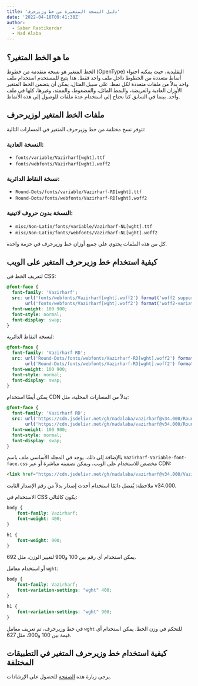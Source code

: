 ```yaml
---
title: 'دليل النسخة المتغيرة من خط وزیرحرف'
date: '2022-04-18T09:41:38Z'
author:
  - Saber Rastikerdar
  - Nad Alaba
---
```


## ما هو الخط المتغير؟

الخط المتغير هو نسخة متقدمة من خطوط (OpenType) التقليدية، حيث يمكنه احتواء أنماط متعددة من الخطوط داخل ملف واحد فقط. هذا يتيح للمستخدم استخدام ملف واحد بدلاً من ملفات متعددة لكل نمط. على سبيل المثال، يمكن أن يتضمن الخط المتغير الأوزان العادية والعريضة، والنمط المائل، والمضغوط، والممتد، وغيرها، كلها في ملف واحد. بينما في السابق كنا نحتاج إلى استخدام عدة ملفات للوصول إلى هذه الأنماط.

## ملفات الخط المتغير لوزیرحرف

تتوفر نسخ مختلفة من خط وزیرحرف المتغير في المسارات التالية:

### النسخة العادية:
- `fonts/variable/Vazirharf[wght].ttf`
- `fonts/webfonts/Vazirharf[wght].woff2`

### نسخة النقاط الدائرية:
- `Round-Dots/fonts/variable/Vazirharf-RD[wght].ttf`
- `Round-Dots/fonts/webfonts/Vazirharf-RD[wght].woff2`

### النسخة بدون حروف لاتينية:
- `misc/Non-Latin/fonts/variable/Vazirharf-NL[wght].ttf`
- `misc/Non-Latin/fonts/webfonts/Vazirharf-NL[wght].woff2`

كل من هذه الملفات يحتوي على جميع أوزان خط وزیرحرف في حزمة واحدة.

## كيفية استخدام خط وزیرحرف المتغير على الويب

لتعريف الخط في CSS:
```css
@font-face {
  font-family: 'Vazirharf';
  src: url('fonts/webfonts/Vazirharf[wght].woff2') format('woff2 supports variations'),
       url('fonts/webfonts/Vazirharf[wght].woff2') format('woff2-variations');
  font-weight: 100 900;
  font-style: normal;
  font-display: swap;
}
```

لنسخة النقاط الدائرية:
```css
@font-face {
  font-family: 'Vazirharf RD';
  src: url('Round-Dots/fonts/webfonts/Vazirharf-RD[wght].woff2') format('woff2 supports variations'),
       url('Round-Dots/fonts/webfonts/Vazirharf-RD[wght].woff2') format('woff2-variations');
  font-weight: 100 900;
  font-style: normal;
  font-display: swap;
}
```

يمكن أيضًا استخدام CDN بدلاً من المسارات المحلية، مثل:
```css
@font-face {
  font-family: 'Vazirharf RD';
  src: url('https://cdn.jsdelivr.net/gh/nadalaba/vazirharf@v34.000/Round-Dots/fonts/webfonts/Vazirharf-RD[wght].woff2') format('woff2 supports variations'),
       url('https://cdn.jsdelivr.net/gh/nadalaba/vazirharf@v34.000/Round-Dots/fonts/webfonts/Vazirharf-RD[wght].woff2') format('woff2-variations');
  font-weight: 100 900;
  font-style: normal;
  font-display: swap;
}
```

بالإضافة إلى ذلك، يوجد في المجلد الأساسي ملف باسم `Vazirharf-Variable-font-face.css` مخصص للاستخدام على الويب، ويمكن تضمينه مباشرة أو عبر CDN:
```html
<link href="https://cdn.jsdelivr.net/gh/nadalaba/vazirharf@v34.000/Vazirharf-Variable-font-face.css" rel="stylesheet" type="text/css" />
```
ملاحظة: يُفضل دائمًا استخدام أحدث إصدار بدلاً من رقم الإصدار الثابت v34.000.

الاستخدام في CSS يكون كالتالي:
```css
body {
    font-family: Vazirharf;
    font-weight: 400;
}

h1 {
    font-weight: 900;
}
```
يمكن استخدام أي رقم بين 100 و900 لتغيير الوزن، مثل 692.

أو استخدام معامل `wght`:
```css
body {
    font-family: Vazirharf;
    font-variation-settings: "wght" 400;
}

h1 {
    font-variation-settings: "wght" 900;
}
```
في خط وزیرحرف، تم تعريف معامل `wght` للتحكم في وزن الخط. يمكن استخدام أي قيمة بين 100 و900، مثل 627.

## كيفية استخدام خط وزیرحرف المتغير في التطبيقات المختلفة

يرجى زيارة هذه [الصفحة](https://nadalaba.github.io/vazirharf/ar/docs/HELP-ar) للحصول على الإرشادات.

